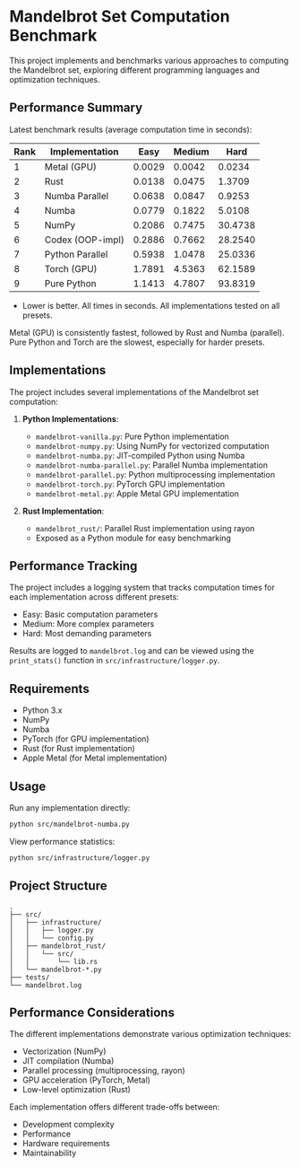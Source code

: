 # Mandelbrot Set Computation Benchmark

This project implements and benchmarks various approaches to computing the Mandelbrot set, exploring different programming languages and optimization techniques.

## Performance Summary

Latest benchmark results (average computation time in seconds):

| Rank | Implementation    | Easy   | Medium | Hard    |
|------|------------------|--------|--------|---------|
| 1    | Metal (GPU)      | 0.0029 | 0.0042 | 0.0234  |
| 2    | Rust             | 0.0138 | 0.0475 | 1.3709  |
| 3    | Numba Parallel   | 0.0638 | 0.0847 | 0.9253  |
| 4    | Numba            | 0.0779 | 0.1822 | 5.0108  |
| 5    | NumPy            | 0.2086 | 0.7475 | 30.4738 |
| 6    | Codex (OOP-impl) | 0.2886 | 0.7662 | 28.2540 |
| 7    | Python Parallel  | 0.5938 | 1.0478 | 25.0336 |
| 8    | Torch (GPU)      | 1.7891 | 4.5363 | 62.1589 |
| 9    | Pure Python      | 1.1413 | 4.7807 | 93.8319 |

- Lower is better. All times in seconds. All implementations tested on all presets.

Metal (GPU) is consistently fastest, followed by Rust and Numba (parallel). Pure Python and Torch are the slowest, especially for harder presets.

## Implementations

The project includes several implementations of the Mandelbrot set computation:

1. **Python Implementations**:
   - `mandelbrot-vanilla.py`: Pure Python implementation
   - `mandelbrot-numpy.py`: Using NumPy for vectorized computation
   - `mandelbrot-numba.py`: JIT-compiled Python using Numba
   - `mandelbrot-numba-parallel.py`: Parallel Numba implementation
   - `mandelbrot-parallel.py`: Python multiprocessing implementation
   - `mandelbrot-torch.py`: PyTorch GPU implementation
   - `mandelbrot-metal.py`: Apple Metal GPU implementation

2. **Rust Implementation**:
   - `mandelbrot_rust/`: Parallel Rust implementation using rayon
   - Exposed as a Python module for easy benchmarking

## Performance Tracking

The project includes a logging system that tracks computation times for each implementation across different presets:
- Easy: Basic computation parameters
- Medium: More complex parameters
- Hard: Most demanding parameters

Results are logged to `mandelbrot.log` and can be viewed using the `print_stats()` function in `src/infrastructure/logger.py`.

## Requirements

- Python 3.x
- NumPy
- Numba
- PyTorch (for GPU implementation)
- Rust (for Rust implementation)
- Apple Metal (for Metal implementation)

## Usage

Run any implementation directly:
```bash
python src/mandelbrot-numba.py
```

View performance statistics:
```bash
python src/infrastructure/logger.py
```

## Project Structure

```
.
├── src/
│   ├── infrastructure/
│   │   ├── logger.py
│   │   └── config.py
│   ├── mandelbrot_rust/
│   │   └── src/
│   │       └── lib.rs
│   └── mandelbrot-*.py
├── tests/
└── mandelbrot.log
```

## Performance Considerations

The different implementations demonstrate various optimization techniques:
- Vectorization (NumPy)
- JIT compilation (Numba)
- Parallel processing (multiprocessing, rayon)
- GPU acceleration (PyTorch, Metal)
- Low-level optimization (Rust)

Each implementation offers different trade-offs between:
- Development complexity
- Performance
- Hardware requirements
- Maintainability
